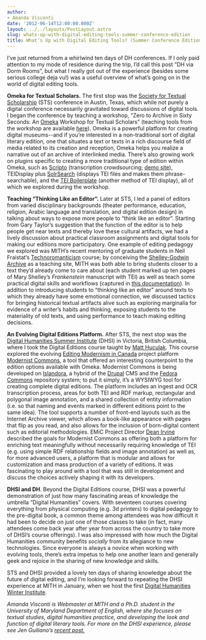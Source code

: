 ```yaml
---
author:
- Amanda Visconti
date: '2012-06-14T12:00:00.000Z'
layout: ../../layouts/PostLayout.astro
slug: whats-up-with-digital-editing-tools-summer-conference-edition
title: What’s Up with Digital Editing Tools? (Summer Conference Edition)
---
```


I’ve just returned from a whirlwind ten days of DH conferences. If I only paid attention to my mode of residence during the trip, I’d call this post “DH via Dorm Rooms”, but what I really got out of the experience (besides some serious college deja vu!) was a useful overview of what’s going on in the world of digital editing tools.

**Omeka for Textual Scholars.** The first stop was the [Society for Textual Scholarship](http://textual.org) (STS) conference in Austin, Texas, which while not purely a digital conference necessarily gravitated toward discussions of digital tools. I began the conference by teaching a workshop, “Zero to Archive in Sixty Seconds: An [Omeka](http://www.omeka.org) Workshop for Textual Scholars” (teaching tools from the workshop are available [here](http://digitalliterature.net/workshops/sts12.html)). Omeka is a powerful platform for creating digital museums--and if you’re interested in a non-traditional sort of digital literary edition, one that situates a text or texts in a rich discourse field of media related to its creation and reception, Omeka helps you realize a narrative out of an archive of interlinked media. There’s also growing work on plugins specific to creating a more traditional type of edition within Omeka, such as [Scripto](http://omeka.org/codex/Plugins/Scripto) (transcription crowdsourcing; [demo site](http://scripto.org/omeka/)), TEIDisplay plus [SolrSearch](http://omeka.org/codex/Plugins/SolrSearch) (displays TEI files and makes them phrase-searchable), and the [TEI Boilerplate](http://dcl.slis.indiana.edu/teibp) (another method of TEI display), all of which we explored during the workshop.

**Teaching “Thinking Like an Editor”.** Later at STS, I led a panel of editors from varied disciplinary backgrounds (theater performance, education, religion, Arabic language and translation, and digital edition design) in talking about ways to expose more people to “think like an editor”. Starting from Gary Taylor’s suggestion that the function of the editor is to help people get near texts and thereby love these cultural artifacts, we had a lively discussion about practical classroom assignments and digital tools for making our editions more participatory. One example of editing pedagogy we explored was MITH’s recent mentoring of graduate students in Neil Fraistat’s [Technoromanticism](http://mith.umd.edu/eng738T/) course; by conceiving the [Shelley-Godwin Archive](http://shelleygodwinarchive.org/) as a teaching site, MITH was both able to bring students closer to a text they’d already come to care about (each student marked up ten pages of Mary Shelley’s _Frankenstein_ manuscript with TEI) as well as teach some practical digital skills and workflows (captured in [this documentation](http://amandavisconti.github.com/markup-pedagogy/)). In addition to introducing students to “thinking like an editor” around texts to which they already have some emotional connection, we discussed tactics for bringing historical textual artifacts alive such as exploring marginalia for evidence of a writer’s habits and thinking, exposing students to the materiality of old texts, and using performance to teach making editing decisions.

**An Evolving Digital Editions Platform.** After STS, the next stop was the [Digital Humanities Summer Institute](http://www.dhsi.org) (DHSI) in Victoria, British Columbia, where I took the Digital Editions course taught by [Matt Huculak](http://matthuculak.com/). This course explored the evolving [Editing Modernism in Canada](http://editingmodernism.ca/) project platform [Modernist Commons](http://modernistcommons.ca/), a tool that offered an interesting counterpoint to the edition options available with Omeka. Modernist Commons is being developed on [Islandora](http://web.archive.org/web/20140119105838/http://islandora.ca/), a hybrid of the [Drupal](http://drupal.org) CMS and the [Fedora Commons](http://fedora-commons.org/) repository system; to put it simply, it’s a WYSIWYG tool for creating complete digital editions. The platform includes an ingest and OCR transcription process, areas for both TEI and RDF markup, rectangular and polygonal image annotation, and a shared collection of entity information (i.e. so that naming and events marked in different editions point to the same idea). The tool supports a number of front-end layouts such as the Internet Archive viewer, which allows a book-like appearance with pages that flip as you read, and also allows for the inclusion of born-digital content such as editorial methodologies. EMiC Project Director [Dean Irvine](http://sinisterplots.wordpress.com/) described the goals for Modernist Commons as offering both a platform for enriching text meaningfully without necessarily requiring knowledge of TEI (e.g. using simple RDF relationship fields and image annotation) as well as, for more advanced users, a platform that is modular and allows for customization and mass production of a variety of editions. It was fascinating to play around with a tool that was still in development and discuss the choices actively shaping it with its developers.

**DHSI and DH**. Beyond the Digital Editions course, DHSI was a powerful demonstration of just how many fascinating areas of knowledge the umbrella “Digital Humanities” covers. With seventeen courses covering everything from physical computing (e.g. 3d printers) to digital pedagogy to the pre-digital book, a common theme among attendees was how difficult it had been to decide on just one of those classes to take (in fact, many attendees come back year after year from across the country to take more of DHSI’s course offerings). I was also impressed with how much the Digital Humanities community benefits _socially_ from its allegiance to new technologies. Since everyone is always a novice when working with evolving tools, there’s extra impetus to help one another learn and generally geek and rejoice in the sharing of new knowledge and skills.

STS and DHSI provided a lovely ten days of sharing knowledge about the future of digital editing, and I’m looking forward to repeating the DHSI experience at MITH in January, when we host the first [Digital Humanities Winter Institute](http://mith.umd.edu/dhwi).

_Amanda Visconti is Webmaster at MITH and a Ph.D. student in the University of Maryland Department of English, where she focuses on textual studies, digital humanities practice, and developing the look and function of digital literary tools. For more on the DHSI experience, please see Jen Guiliano’s [recent post.](http://mith.umd.edu/trends-at-the-digital-humanities-summer-institute/)_